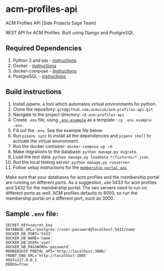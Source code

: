 # acm-profiles-api
ACM Profiles API (Side Projects Sage Team)

REST API for ACM Profiles. Built using Django and PostgreSQL.

## Required Dependencies
1. Python 3 and pip - [instructions](https://www.python.org/downloads/)
2. Docker - [instructions](https://docs.docker.com/get-docker/)
3. docker-compose - [instructions](https://docs.docker.com/compose/install/)
4. PostgreSQL - [instructions](https://www.postgresql.org/download/)

## Build instructions
1.  Install pipenv, a tool which automates virtual environments for python.
2.  Clone the repository: `git@github.com:acmucsd/acm-profiles-api.git`
3.  Navigate to the project directory: `cd acm-profiles-api`
4.  Create `.env` file, using [`.env.example`](https://github.com/acmucsd/acm-profiles-api/blob/main/.env.example) as a template : `cp .env.example .env`.
5.  Fill out the `.env`. See the example file below.
6.  Run `pipenv sync` to install all the dependencies and `pipenv shell` to activate the virtual environment.
7.  Run the docker container: `docker-compose up -d`.
8.  Make migrations to the database: `python manage.py migrate`.
9.  Load the test data: `python manage.py loaddata */fixtures/*.json`.
10. Run the local testing server: `python manage.py runserver`.
11. Follow setup instructions for the [`membership portal api`](https://github.com/acmucsd/membership-portal)

Make sure that your databases for acm profiles and the membership portal are running on different ports. As a suggestion, use 5433 for acm profiles and 5432 for the membership portal. The two servers need to run on different ports as well. ACM profiles defaults to 8000, so run the membership portal on a different port, such as 3000.

## Sample `.env` file:

```
SECRET_KEY=secret_key
DATABASE_URL='postgres://user:password@localhost:5433/name'
DOCKER_DB_PORT='5433'
DOCKER_DB_NAME='name'
DOCKER_DB_USER='user'
DOCKER_DB_PASSWORD='password'
MEMBERSHIP_PORTAL_API='http://localhost:3000/'
FRONT_END_URL='http://localhost:3005'
HOST=127.0.0.1
DEBUG=True

```
